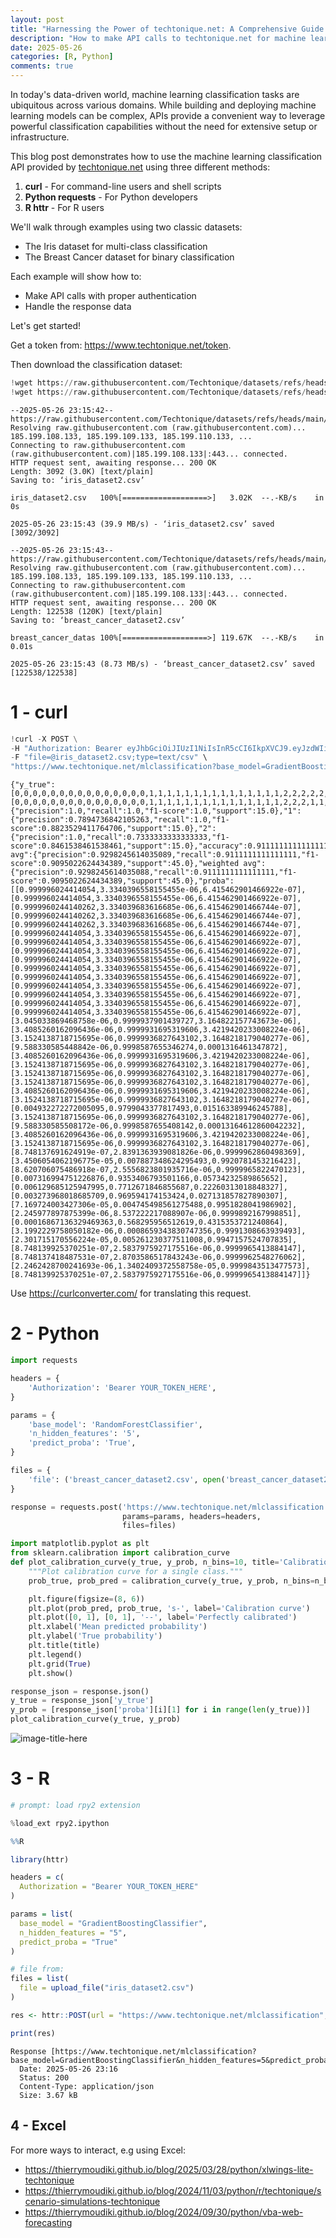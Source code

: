 ```yaml
---
layout: post
title: "Harnessing the Power of techtonique.net: A Comprehensive Guide to Machine Learning Classification via an API"
description: "How to make API calls to techtonique.net for machine learning classification tasks using curl, Python requests, and R httr"
date: 2025-05-26
categories: [R, Python]
comments: true
---
```


In today's data-driven world, machine learning classification tasks are ubiquitous across various domains. While building and deploying machine learning models can be complex, APIs provide a convenient way to leverage powerful classification capabilities without the need for extensive setup or infrastructure.

This blog post demonstrates how to use the machine learning classification API provided by [techtonique.net](https://www.techtonique.net) using three different methods:

1. **curl** - For command-line users and shell scripts
2. **Python requests** - For Python developers
3. **R httr** - For R users

We'll walk through examples using two classic datasets:
- The Iris dataset for multi-class classification
- The Breast Cancer dataset for binary classification

Each example will show how to:
- Make API calls with proper authentication
- Handle the response data

Let's get started!

Get a token from: https://www.techtonique.net/token.

Then download the classification dataset:

```python
!wget https://raw.githubusercontent.com/Techtonique/datasets/refs/heads/main/tabular/classification/iris_dataset2.csv
!wget https://raw.githubusercontent.com/Techtonique/datasets/refs/heads/main/tabular/classification/breast_cancer_dataset2.csv
```

    --2025-05-26 23:15:42--  https://raw.githubusercontent.com/Techtonique/datasets/refs/heads/main/tabular/classification/iris_dataset2.csv
    Resolving raw.githubusercontent.com (raw.githubusercontent.com)... 185.199.108.133, 185.199.109.133, 185.199.110.133, ...
    Connecting to raw.githubusercontent.com (raw.githubusercontent.com)|185.199.108.133|:443... connected.
    HTTP request sent, awaiting response... 200 OK
    Length: 3092 (3.0K) [text/plain]
    Saving to: ‘iris_dataset2.csv’
    
    iris_dataset2.csv   100%[===================>]   3.02K  --.-KB/s    in 0s      
    
    2025-05-26 23:15:43 (39.9 MB/s) - ‘iris_dataset2.csv’ saved [3092/3092]
    
    --2025-05-26 23:15:43--  https://raw.githubusercontent.com/Techtonique/datasets/refs/heads/main/tabular/classification/breast_cancer_dataset2.csv
    Resolving raw.githubusercontent.com (raw.githubusercontent.com)... 185.199.108.133, 185.199.109.133, 185.199.110.133, ...
    Connecting to raw.githubusercontent.com (raw.githubusercontent.com)|185.199.108.133|:443... connected.
    HTTP request sent, awaiting response... 200 OK
    Length: 122538 (120K) [text/plain]
    Saving to: ‘breast_cancer_dataset2.csv’
    
    breast_cancer_datas 100%[===================>] 119.67K  --.-KB/s    in 0.01s   
    
    2025-05-26 23:15:43 (8.73 MB/s) - ‘breast_cancer_dataset2.csv’ saved [122538/122538]
    


# 1 - curl


```python
!curl -X POST \
-H "Authorization: Bearer eyJhbGciOiJIUzI1NiIsInR5cCI6IkpXVCJ9.eyJzdWIiOiI1NGY3ZDE3Ny05OWQ0LTQzNDktOTc1OC0zZTBkOGVkYWZkYWUiLCJlbWFpbCI6InRoaWVycnkubW91ZGlraS50ZWNodG9uaXF1ZUBnbWFpbC5jb20iLCJleHAiOjE3NDgzMDM0NzJ9.vmc6czfUZo2jJEsKCTcZBPA1yYd2vToB6VpXm2Ty04E" \
-F "file=@iris_dataset2.csv;type=text/csv" \
"https://www.techtonique.net/mlclassification?base_model=GradientBoostingClassifier&n_hidden_features=5&predict_proba=True"
```

    {"y_true":[0,0,0,0,0,0,0,0,0,0,0,0,0,0,0,1,1,1,1,1,1,1,1,1,1,1,1,1,1,1,2,2,2,2,2,2,2,2,2,2,2,2,2,2,2],"y_pred":[0,0,0,0,0,0,0,0,0,0,0,0,0,0,0,1,1,1,1,1,1,1,1,1,1,1,1,1,1,1,2,2,2,1,1,1,2,2,1,2,2,2,2,2,2],"0":{"precision":1.0,"recall":1.0,"f1-score":1.0,"support":15.0},"1":{"precision":0.7894736842105263,"recall":1.0,"f1-score":0.8823529411764706,"support":15.0},"2":{"precision":1.0,"recall":0.7333333333333333,"f1-score":0.8461538461538461,"support":15.0},"accuracy":0.9111111111111111,"macro avg":{"precision":0.9298245614035089,"recall":0.9111111111111111,"f1-score":0.9095022624434389,"support":45.0},"weighted avg":{"precision":0.9298245614035088,"recall":0.9111111111111111,"f1-score":0.9095022624434389,"support":45.0},"proba":[[0.999996024414054,3.3340396558155455e-06,6.415462901466922e-07],[0.999996024414054,3.3340396558155455e-06,6.415462901466922e-07],[0.9999960244140262,3.334039683616685e-06,6.415462901466744e-07],[0.9999960244140262,3.334039683616685e-06,6.415462901466744e-07],[0.9999960244140262,3.334039683616685e-06,6.415462901466744e-07],[0.999996024414054,3.3340396558155455e-06,6.415462901466922e-07],[0.999996024414054,3.3340396558155455e-06,6.415462901466922e-07],[0.999996024414054,3.3340396558155455e-06,6.415462901466922e-07],[0.999996024414054,3.3340396558155455e-06,6.415462901466922e-07],[0.999996024414054,3.3340396558155455e-06,6.415462901466922e-07],[0.999996024414054,3.3340396558155455e-06,6.415462901466922e-07],[0.999996024414054,3.3340396558155455e-06,6.415462901466922e-07],[0.999996024414054,3.3340396558155455e-06,6.415462901466922e-07],[0.999996024414054,3.3340396558155455e-06,6.415462901466922e-07],[0.999996024414054,3.3340396558155455e-06,6.415462901466922e-07],[3.045033869468758e-06,0.9999937901439727,3.164822157743673e-06],[3.4085260162096436e-06,0.9999931695319606,3.4219420233008224e-06],[3.1524138718715695e-06,0.9999936827643102,3.1648218179040277e-06],[9.588330585448842e-06,0.9998587655346274,0.0001316461347872],[3.4085260162096436e-06,0.9999931695319606,3.4219420233008224e-06],[3.1524138718715695e-06,0.9999936827643102,3.1648218179040277e-06],[3.1524138718715695e-06,0.9999936827643102,3.1648218179040277e-06],[3.1524138718715695e-06,0.9999936827643102,3.1648218179040277e-06],[3.4085260162096436e-06,0.9999931695319606,3.4219420233008224e-06],[3.1524138718715695e-06,0.9999936827643102,3.1648218179040277e-06],[0.004932272272005095,0.9799043377817493,0.015163389946245788],[3.1524138718715695e-06,0.9999936827643102,3.1648218179040277e-06],[9.588330585508172e-06,0.9998587655408142,0.00013164612860042232],[3.4085260162096436e-06,0.9999931695319606,3.4219420233008224e-06],[3.1524138718715695e-06,0.9999936827643102,3.1648218179040277e-06],[8.748137691624919e-07,2.8391363939081826e-06,0.9999962860498369],[3.4506054062196775e-05,0.007887348624295493,0.9920781453216423],[8.620706075486918e-07,2.5556823801935716e-06,0.9999965822470123],[0.007316994751226876,0.9353406793501166,0.05734232589865652],[0.006129685125947995,0.7712671846855687,0.22260313018848327],[0.003273968018685709,0.969594174153424,0.027131857827890307],[7.169724003427306e-05,0.004745498561275488,0.9951828041986902],[2.245977897875399e-06,8.537222217088907e-06,0.9999892167998851],[0.00016867136329469363,0.568295956512619,0.4315353721240864],[3.1992229758050182e-06,0.0008659343830747356,0.9991308663939493],[2.301715170556224e-05,0.005261230377511008,0.9947157524707835],[8.748139925370251e-07,2.5837975927175516e-06,0.9999965413884147],[8.748137418487531e-07,2.8703586517843243e-06,0.9999962548276062],[2.2462428700241693e-06,1.3402409372558758e-05,0.9999843513477573],[8.748139925370251e-07,2.5837975927175516e-06,0.9999965413884147]]}

Use https://curlconverter.com/ for translating this request.

# 2 - Python


```python
import requests

headers = {
    'Authorization': 'Bearer YOUR_TOKEN_HERE',
}

params = {
    'base_model': 'RandomForestClassifier',
    'n_hidden_features': '5',
    'predict_proba': 'True',
}

files = {
    'file': ('breast_cancer_dataset2.csv', open('breast_cancer_dataset2.csv', 'rb'), 'text/csv'),
}

response = requests.post('https://www.techtonique.net/mlclassification',
                         params=params, headers=headers,
                         files=files)
```


```python
import matplotlib.pyplot as plt
from sklearn.calibration import calibration_curve
def plot_calibration_curve(y_true, y_prob, n_bins=10, title='Calibration Plot'):
    """Plot calibration curve for a single class."""
    prob_true, prob_pred = calibration_curve(y_true, y_prob, n_bins=n_bins)

    plt.figure(figsize=(8, 6))
    plt.plot(prob_pred, prob_true, 's-', label='Calibration curve')
    plt.plot([0, 1], [0, 1], '--', label='Perfectly calibrated')
    plt.xlabel('Mean predicted probability')
    plt.ylabel('True probability')
    plt.title(title)
    plt.legend()
    plt.grid(True)
    plt.show()

```


```python
response_json = response.json()
y_true = response_json['y_true']
y_prob = [response_json['proba'][i][1] for i in range(len(y_true))]
plot_calibration_curve(y_true, y_prob)
```

![image-title-here]({{base}}/images/2025-05-26/2025-05-26-image1.png)    


# 3 - R


```python
# prompt: load rpy2 extension

%load_ext rpy2.ipython
```


```r
%%R

library(httr)

headers = c(
  Authorization = "Bearer YOUR_TOKEN_HERE"
)

params = list(
  base_model = "GradientBoostingClassifier",
  n_hidden_features = "5",
  predict_proba = "True"
)

# file from:
files = list(
  file = upload_file("iris_dataset2.csv")
)

res <- httr::POST(url = "https://www.techtonique.net/mlclassification", httr::add_headers(.headers=headers), query = params, body = files, encode = "multipart")

print(res)
```

    Response [https://www.techtonique.net/mlclassification?base_model=GradientBoostingClassifier&n_hidden_features=5&predict_proba=True]
      Date: 2025-05-26 23:16
      Status: 200
      Content-Type: application/json
      Size: 3.67 kB
    


## 4 - Excel

For more ways to interact, e.g using Excel:

- https://thierrymoudiki.github.io/blog/2025/03/28/python/xlwings-lite-techtonique
- https://thierrymoudiki.github.io/blog/2024/11/03/python/r/techtonique/scenario-simulations-techtonique
- https://thierrymoudiki.github.io/blog/2024/09/30/python/vba-web-forecasting
